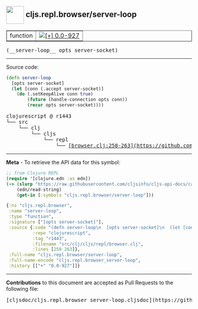 ## <img width="48px" valign="middle" src="http://i.imgur.com/Hi20huC.png"> cljs.repl.browser/server-loop

 <table border="1">
<tr>

<td>function</td>
<td><a href="https://github.com/cljsinfo/cljs-api-docs/tree/0.0-927"><img valign="middle" alt="[+] 0.0-927" src="https://img.shields.io/badge/+-0.0--927-lightgrey.svg"></a> </td>
</tr>
</table>

 <samp>
(__server-loop__ opts server-socket)<br>
</samp>

---





Source code:

```clj
(defn server-loop
  [opts server-socket]
  (let [conn (.accept server-socket)]
    (do (.setKeepAlive conn true)
        (future (handle-connection opts conn))
        (recur opts server-socket))))
```

 <pre>
clojurescript @ r1443
└── src
    └── clj
        └── cljs
            └── repl
                └── <ins>[browser.clj:258-263](https://github.com/clojure/clojurescript/blob/r1443/src/clj/cljs/repl/browser.clj#L258-L263)</ins>
</pre>


---

__Meta__ - To retrieve the API data for this symbol:

```clj
;; from Clojure REPL
(require '[clojure.edn :as edn])
(-> (slurp "https://raw.githubusercontent.com/cljsinfo/cljs-api-docs/catalog/cljs-api.edn")
    (edn/read-string)
    (get-in [:symbols "cljs.repl.browser/server-loop"]))
```

```clj
{:ns "cljs.repl.browser",
 :name "server-loop",
 :type "function",
 :signature ["[opts server-socket]"],
 :source {:code "(defn server-loop\n  [opts server-socket]\n  (let [conn (.accept server-socket)]\n    (do (.setKeepAlive conn true)\n        (future (handle-connection opts conn))\n        (recur opts server-socket))))",
          :repo "clojurescript",
          :tag "r1443",
          :filename "src/clj/cljs/repl/browser.clj",
          :lines [258 263]},
 :full-name "cljs.repl.browser/server-loop",
 :full-name-encode "cljs.repl.browser_server-loop",
 :history [["+" "0.0-927"]]}

```

---

__Contributions__ to this document are accepted as Pull Requests to the following file:

 <pre>
[cljsdoc/cljs.repl.browser_server-loop.cljsdoc](https://github.com/cljsinfo/cljs-api-docs/blob/master/cljsdoc/cljs.repl.browser_server-loop.cljsdoc)
</pre>

